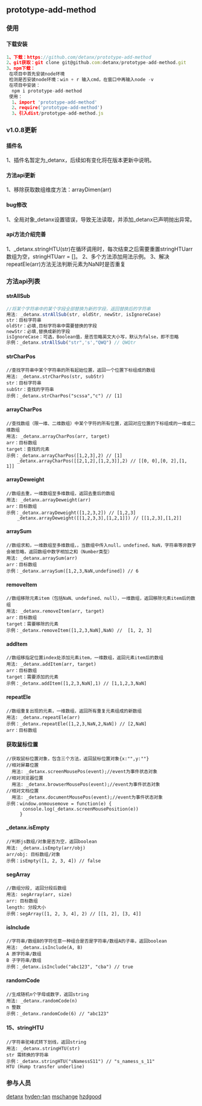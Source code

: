 ## prototype-add-method
### 使用
####  下载安装
```javascript
1、下载：https://github.com/detanx/prototype-add-method
2、git获取：git clone git@github.com:detanx/prototype-add-method.git
3、npm下载：
 在项目中首先安装node环境
 检测是否安装node环境：win + r 输入cmd，在窗口中再输入node -v
 在项目中安装：
  npm i prototype-add-method
 使用：
  1、import 'prototype-add-method'
  2、require('prototype-add-method')
  3、引入dist/prototype-add-method.js
```
### v1.0.8更新
#### 插件名
1、插件名暂定为_detanx，后续如有变化将在版本更新中说明。
#### 方法api更新
1、移除获取数组维度方法：arrayDimen(arr)
#### bug修改
1、全局对象_detanx设置错误，导致无法读取，并添加_detanx已声明抛出异常。
#### api方法介绍完善
1、_detanx.stringHTU(str)在循环调用时，每次结束之后需要重置stringHTUarr数组为空，stringHTUarr = []。
2、多个方法添加用法示例。
3、解决repeatEle(arr)方法无法判断元素为NaN时是否重复

### 方法api列表
#### strAllSub
```javascript
//将某个字符串中的某个字段全部替换为新的字段，返回替换后的字符串
用法: _detanx.strAllSub(str, oldStr, newStr, isIgnoreCase)
str：目标字符串
oldStr：必填,目标字符串中需要替换的字段
newStr：必填,替换成新的字段
isIgnoreCase：可选，Boolean值，是否忽略英文大小写，默认为false，即不忽略
示例：_detanx.strAllSub("str",'s',"QWQ") // QWQtr
```
#### strCharPos
```
//查找字符串中某个字符串的所有起始位置，返回一个位置下标组成的数组
用法: _detanx.strCharPos(str, subStr)
str：目标字符串
subStr：查找的字符串
示例：_detanx.strCharPos("scssa","c") // [1]
```
#### arrayCharPos
```
//查找数组（限一维、二维数组）中某个字符的所有位置，返回对应位置的下标组成的一维或二维数组
用法: _detanx.arrayCharPos(arr, target)
arr：目标数组
target：查找的元素
示例：_detanx.arrayCharPos([1,2,3],2) // [1]
    _detanx.arrayCharPos([[2,1,2],[1,2,3]],2) // [[0, 0],[0, 2],[1, 1]]
```
#### arrayDeweight
```
//数组去重，一维数组至多维数组，返回去重后的数组
用法: _detanx.arrayDeweight(arr)
arr：目标数组
示例：_detanx.arrayDeweight([1,2,3,2]) // [1,2,3]
    _detanx.arrayDeweight([[1,2,3,3],[1,2,1]]) // [[1,2,3],[1,2]]
```
#### arraySum
```
//数组求和，一维数组至多维数组，，当数组中传入null，undefined，NaN，字符串等非数字会被忽略，返回数组中数字相加之和（Number类型）
用法: _detanx.arraySum(arr)
arr：目标数组
示例：_detanx.arraySum([1,2,3,NaN,undefined]) // 6
```
#### removeItem
```
//数组移除元素item（包括NaN、undefined、null），一维数组，返回移除元素item后的数组
用法: _detanx.removeItem(arr, target)
arr：目标数组
target：需要移除的元素
示例：_detanx.removeItem([1,2,3,NaN],NaN) //  [1, 2, 3]
```
#### addItem
```
//数组移指定位置index处添加元素item，一维数组，返回元素item后的数组
用法: _detanx.addItem(arr, target)
arr：目标数组
target：需要添加的元素
示例：_detanx.addItem([1,2,3,NaN],1) // [1,1,2,3,NaN]
```
#### repeatEle
```
//数组重复出现的元素，一维数组，返回所有重复元素组成的新数组
用法: _detanx.repeatEle(arr)
示例：_detanx.repeatEle([1,2,3,NaN,2,NaN]) // [2,NaN]
arr：目标数组
```
#### 获取鼠标位置
```
//获取鼠标位置对象，包含三个方法，返回鼠标位置对象{x:"",y:""}
//相对屏幕位置
  用法: _detanx.screenMousePos(event);//event为事件状态对象
//相对浏览器位置
  用法: _detanx.browserMousePos(event);//event为事件状态对象
//相对文档位置
  用法: _detanx.documentMousePos(event);//event为事件状态对象
示例：window.onmousemove = function(e) {
      console.log(_detanx.screenMousePosition(e))
     }
```
#### _detanx.isEmpty
```
//判断js数组/对象是否为空，返回boolean
用法: _detanx.isEmpty(arr/obj)
arr/obj: 目标数组/对象
示例：isEmpty([1, 2, 3, 4]) // false
```
#### segArray
```
//数组分段, 返回分段后数组
用法: segArray(arr, size)
arr: 目标数组
length: 分段大小
示例：segArray([1, 2, 3, 4], 2) // [[1, 2], [3, 4]]
```
#### isInclude
```
//字符串/数组B的字符任意一种组合是否是字符串/数组A的子串，返回boolean
用法: _detanx.isInclude(A, B)
A 原字符串/数组
B 子字符串/数组
示例：_detanx.isInclude("abc123", "cba") // true
```
#### randomCode
```
//生成随机n个字母或数字，返回string
用法: _detanx.randomCode(n)
n 整数
示例：_detanx.randomCode(6) // "abc123"
```
#### 15、stringHTU
```
//字符串驼峰式转下划线，返回string
用法: _detanx.stringHTU(str) 
str 需转换的字符串
示例：_detanx.stringHTU("sNamessS11") // "s_namess_s_11"
HTU (Hump transfer underline)
```
### 参与人员
[detanx](https://github.com/detanx)
[hyden-tan](https://github.com/hyden-tan)
[mschange](https://github.com/mschange)
[hzdgood](https://github.com/hzdgood)
